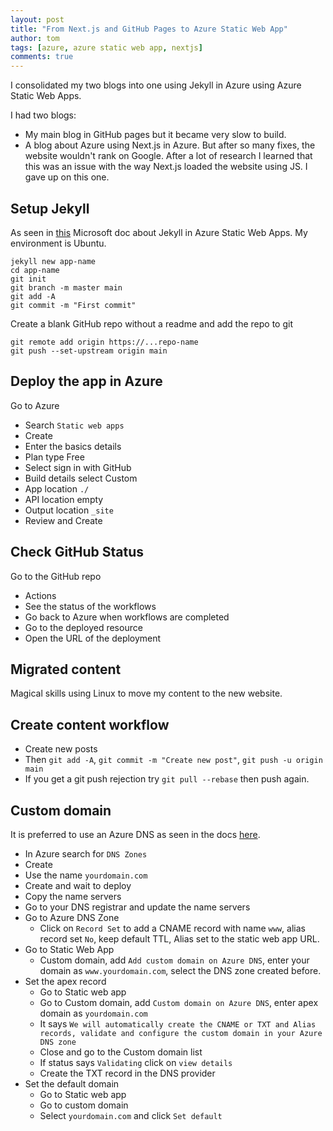 ```yaml
---
layout: post
title: "From Next.js and GitHub Pages to Azure Static Web App"
author: tom
tags: [azure, azure static web app, nextjs]
comments: true
---
```


I consolidated my two blogs into one using Jekyll in Azure using Azure Static Web Apps.

I had two blogs:

* My main blog in GitHub pages but it became very slow to build.
* A blog about Azure using Next.js in Azure. But after so many fixes, the website wouldn't rank on Google. After a lot of research I learned that this was an issue with the way Next.js loaded the website using JS. I gave up on this one.

## Setup Jekyll

As seen in [this](https://learn.microsoft.com/en-us/azure/static-web-apps/publish-jekyll) Microsoft doc about Jekyll in Azure Static Web Apps. My environment is Ubuntu.

	jekyll new app-name
	cd app-name
	git init
	git branch -m master main
	git add -A
	git commit -m "First commit"

Create a blank GitHub repo without a readme and add the repo to git

	git remote add origin https://...repo-name
	git push --set-upstream origin main

## Deploy the app in Azure

Go to Azure

* Search `Static web apps`
* Create
* Enter the basics details
* Plan type Free
* Select sign in with GitHub
* Build details select Custom
* App location `./`
* API location empty
* Output location `_site`
* Review and Create

## Check GitHub Status

Go to the GitHub repo

* Actions
* See the status of the workflows
* Go back to Azure when workflows are completed
* Go to the deployed resource
* Open the URL of the deployment

## Migrated content

Magical skills using Linux to move my content to the new website.

## Create content workflow

* Create new posts
* Then `git add -A`, `git commit -m "Create new post"`, `git push -u origin main`
* If you get a git push rejection try `git pull --rebase` then push again.

## Custom domain

It is preferred to use an Azure DNS as seen in the docs [here](https://learn.microsoft.com/en-us/azure/static-web-apps/azure-dns-zone).

* In Azure search for `DNS Zones`
* Create
* Use the name `yourdomain.com`
* Create and wait to deploy
* Copy the name servers
* Go to your DNS registrar and update the name servers
* Go to Azure DNS Zone
	* Click on `Record Set` to add a CNAME record with name `www`, alias record set `No`, keep default TTL, Alias set to the static web app URL.
* Go to Static Web App
	* Custom domain, add `Add custom domain on Azure DNS`, enter your domain as `www.yourdomain.com`, select the DNS zone created before.
* Set the apex record
	* Go to Static web app
	* Go to Custom domain, add `Custom domain on Azure DNS`, enter apex domain as `yourdomain.com`
	* It says `We will automatically create the CNAME or TXT and Alias records, validate and configure the custom domain in your Azure DNS zone`
	* Close and go to the Custom domain list
	* If status says `Validating` click on `view details`
	* Create the TXT record in the DNS provider
* Set the default domain
	* Go to Static web app
	* Go to custom domain
	* Select `yourdomain.com` and click `Set default`